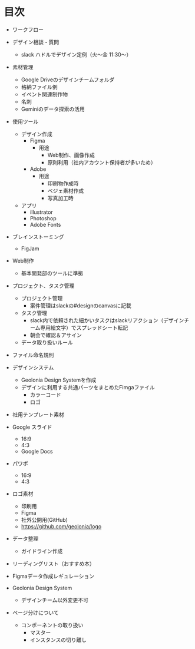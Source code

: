 # 目次
* ワークフロー
* デザイン相談・質問
    * slack ハドルでデザイン定例（火〜金 11:30〜）
* 素材管理
    * Google Driveのデザインチームフォルダ
    * 格納ファイル例
    * イベント関連制作物
    * 名刺
    * Geminiのデータ探索の活用
* 使用ツール
    * デザイン作成
        * Figma
            * 用途
                * Web制作、画像作成
                * 原則利用（社内アカウント保持者が多いため）
        * Adobe
            * 用途
                * 印刷物作成時
                * ベジェ素材作成
                * 写真加工時
    * アプリ
        * illustrator
        * Photoshop
        * Adobe Fonts
* ブレインストーミング
    * FigJam
* Web制作
    * 基本開発部のツールに準拠
	
* プロジェクト、タスク管理
    * プロジェクト管理
        * 案件管理はslackの#designのcanvasに記載
    * タスク管理
        * slack内で依頼された細かいタスクはslackリアクション（デザインチーム専用絵文字）でスプレッドシート転記
        * 朝会で確認＆アサイン
    * データ取り扱いルール
* ファイル命名規則
* デザインシステム
    * Geolonia Design Systemを作成
    * デザインに利用する共通パーツをまとめたFimgaファイル
        * カラーコード
        * ロゴ
* 社用テンプレート素材
* Google スライド
    * 16:9
    * 4:3
    * Google Docs
* パワポ 
    * 16:9
    * 4:3
* ロゴ素材
    * 印刷用
    * Figma
    * 社外公開用(GitHub)
    * https://github.com/geolonia/logo
* データ整理
    * ガイドライン作成
* リーディングリスト（おすすめ本）
* Figmaデータ作成レギュレーション
* Geolonia Design System
    * デザインチーム以外変更不可
* ページ分けについて
    * コンポーネントの取り扱い
        * マスター
        * インスタンスの切り離し

